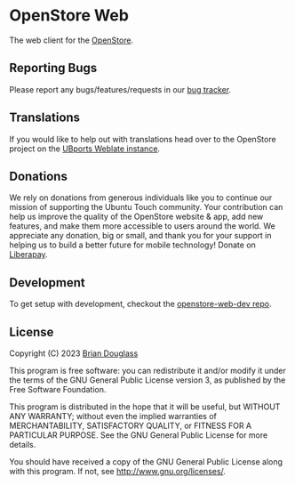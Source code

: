 # OpenStore Web

The web client for the [OpenStore](https://open-store.io/).

## Reporting Bugs

Please report any bugs/features/requests in our [bug tracker](https://gitlab.com/theopenstore/openstore-meta/issues).

## Translations

If you would like to help out with translations head over to the OpenStore
project on the [UBports Weblate instance](https://translate.ubports.com/projects/openstore/open-storeio/).

## Donations

We rely on donations from generous individuals like you to continue our mission
of supporting the Ubuntu Touch community. Your contribution can help us improve
the quality of the OpenStore website & app, add new features, and make them more
accessible to users around the world. We appreciate any donation, big or small,
and thank you for your support in helping us to build a better future for mobile
technology! Donate on [Liberapay](https://liberapay.com/OpenStore/).

## Development

To get setup with development, checkout the
[openstore-web-dev repo](https://gitlab.com/theopenstore/openstore-web-dev).

## License

Copyright (C) 2023 [Brian Douglass](http://bhdouglass.com/)

This program is free software: you can redistribute it and/or modify it under the terms of the GNU General Public License version 3, as published
by the Free Software Foundation.

This program is distributed in the hope that it will be useful, but WITHOUT ANY WARRANTY; without even the implied warranties of MERCHANTABILITY, SATISFACTORY QUALITY, or FITNESS FOR A PARTICULAR PURPOSE.  See the GNU General Public License for more details.

You should have received a copy of the GNU General Public License along with this program.  If not, see <http://www.gnu.org/licenses/>.
